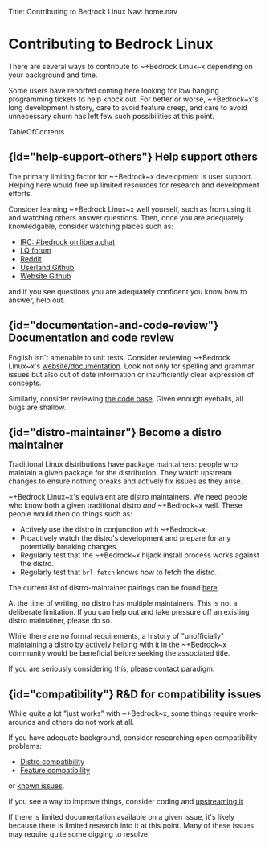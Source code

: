 Title: Contributing to Bedrock Linux
Nav:   home.nav

# Contributing to Bedrock Linux

There are several ways to contribute to ~+Bedrock Linux~x depending on your
background and time.

Some users have reported coming here looking for low hanging programming
tickets to help knock out.  For better or worse, ~+Bedrock~x's long development
history, care to avoid feature creep, and care to avoid unnecessary churn has
left few such possibilities at this point.

TableOfContents

## {id="help-support-others"} Help support others

The primary limiting factor for ~+Bedrock~x development is user support.
Helping here would free up limited resources for research and development
efforts.

Consider learning ~+Bedrock Linux~x well yourself, such as from using it and
watching others answer questions.  Then, once you are adequately knowledgable,
consider watching places such as:

- [IRC: #bedrock on libera.chat](https://libera.chat)
- [LQ forum](http://www.linuxquestions.org/questions/bedrock-linux-118/)
- [Reddit](http://reddit.com/r/bedrocklinux)
- [Userland Github](https://github.com/bedrocklinux/bedrocklinux-userland)
- [Website Github](https://github.com/bedrocklinux/bedrocklinux-website)

and if you see questions you are adequately confident you know how to answer,
help out.

## {id="documentation-and-code-review"} Documentation and code review

English isn't amenable to unit tests.  Consider reviewing ~+Bedrock Linux~x's
[website/documentation](https://github.com/bedrocklinux/bedrocklinux-website).
Look not only for spelling and grammar issues but also out of date information
or insufficiently clear expression of concepts.

Similarly, consider reviewing [the code
base](https://github.com/bedrocklinux/bedrocklinux-userland).  Given enough
eyeballs, all bugs are shallow.

## {id="distro-maintainer"} Become a distro maintainer

Traditional Linux distributions have package maintainers: people who maintain a
given package for the distribution.  They watch upstream changes to ensure
nothing breaks and actively fix issues as they arise.

~+Bedrock Linux~x's equivalent are distro maintainers.  We need people who know
both a given traditional distro *and* ~+Bedrock~x well.  These people would
then do things such as:

- Actively use the distro in conjunction with ~+Bedrock~x.
- Proactively watch the distro's development and prepare for any potentially
  breaking changes.
- Regularly test that the ~+Bedrock~x hijack install process works against the
  distro.
- Regularly test that `brl fetch` knows how to fetch the distro.

The current list of distro-maintainer pairings can be found
[here](0.7/distro-support.html).

At the time of writing, no distro has multiple maintainers.  This is not a
deliberate limitation.  If you can help out and take pressure off an existing
distro maintainer, please do so.

While there are no formal requirements, a history of "unofficially" maintaining
a distro by actively helping with it in the ~+Bedrock~x community would be
beneficial before seeking the associated title.

If you are seriously considering this, please contact paradigm.

## {id="compatibility"} R&D for compatibility issues

While quite a lot "just works" with ~+Bedrock~x, some things require
work-arounds and others do not work at all.

If you have adequate background, consider researching open compatibility
problems:

- [Distro compatibility](0.7/distro-compatibility.html)
- [Feature compatibility](0.7/feature-compatibility.html)

or [known issues](0.7/known-issues.html).

If you see a way to improve things, consider coding and [upstreaming
it](https://github.com/bedrocklinux/bedrocklinux-userland)

If there is limited documentation available on a given issue, it's likely
because there is limited research into it at this point.  Many of these issues
may require quite some digging to resolve.
